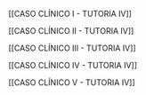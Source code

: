 
[[CASO CLÍNICO I - TUTORIA IV]]

[[CASO CLÍNICO II - TUTORIA IV]]

[[CASO CLÍNICO III - TUTORIA IV]]

[[CASO CLÍNICO IV - TUTORIA IV]]

[[CASO CLÍNICO V - TUTORIA IV]]